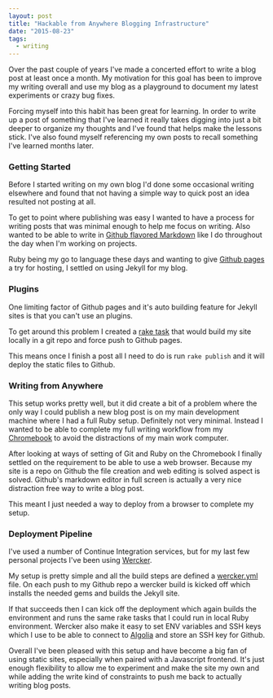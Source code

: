 ```yaml
---
layout: post
title: "Hackable from Anywhere Blogging Infrastructure"
date: "2015-08-23"
tags:
  - writing
---
```


Over the past couple of years I've made a concerted effort to write a blog post at least once a month.  My motivation for this goal has been to improve my writing overall and use my blog as a playground to document my latest experiments or crazy bug fixes.

Forcing myself into this habit has been great for learning.  In order to write up a post of something that I've learned it really takes digging into just a bit deeper to organize my thoughts and I've found that helps make the lessons stick.  I've also found myself referencing my own posts to recall something I've learned months later.

### Getting Started

Before I started writing on my own blog I'd done some occasional writing elsewhere and found that not having a simple way to quick post an idea resulted not posting at all.

To get to point where publishing was easy I wanted to have a process for writing posts that was minimal enough to help me focus on writing.  Also wanted to be able to write in [Github flavored Markdown](https://help.github.com/articles/github-flavored-markdown/) like I do throughout the day when I'm working on projects.

Ruby being my go to language these days and wanting to give [Github pages](https://help.github.com/articles/using-jekyll-with-pages/) a try for hosting, I settled on using Jekyll for my blog.

### Plugins

One limiting factor of Github pages and it's auto building feature for Jekyll sites is that you can't use an plugins.

To get around this problem I created a [rake task](https://github.com/calebwoods/calebwoods.github.io/blob/source/Rakefile) that would build my site locally in a git repo and force push to Github pages. 

This means once I finish a post all I need to do is run `rake publish` and it will deploy the static files to Github.

### Writing from Anywhere

This setup works pretty well, but it did create a bit of a problem where the only way I could publish a new blog post is on my main development machine where I had a full Ruby setup.  Definitely not very minimal.  Instead I wanted to be able to complete my full writing workflow from my [Chromebook](https://www.google.com/chromebook/) to avoid the distractions of my main work computer.

After looking at ways of setting of Git and Ruby on the Chromebook I finally settled on the requirement to be able to use a web browser.  Because my site is a repo on Github the file creation and web editing is solved aspect is solved.  Github's markdown editor in full screen is actually a  very nice distraction free way to write a blog post.

This meant I just needed a way to deploy from a browser to complete my setup.

### Deployment Pipeline

I've used a number of Continue Integration services, but for my last few personal projects I've been using [Wercker](http://wercker.com/).

My setup is pretty simple and all the build steps are defined a [wercker.yml](https://github.com/calebwoods/calebwoods.github.io/blob/source/wercker.yml) file.  On each push to my Github repo a wercker build is kicked off which installs the needed gems and builds the Jekyll site.

If that succeeds then I can kick off the deployment which again builds the environment and runs the same rake tasks that I could run in local Ruby environment.  Wercker also make it easy to set ENV variables and SSH keys which I use to be able to connect to [Algolia](https://www.algolia.com/) and store an SSH key for Github.

Overall I've been pleased with this setup and have become a big fan of using static sites, especially when paired with a Javascript frontend.  It's just enough flexibility to allow me to experiment and make the site my own and while adding the write kind of constraints to push me back to actually writing blog posts.

